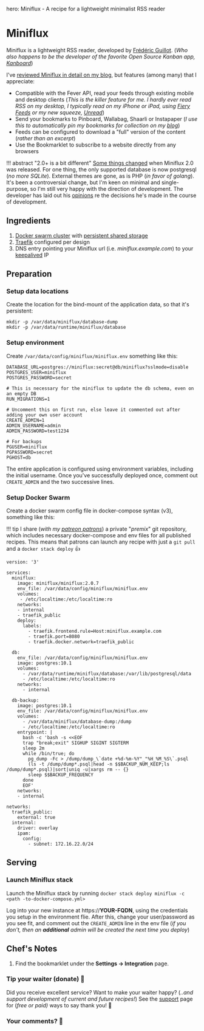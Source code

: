 hero: Miniflux - A recipe for a lightweight minimalist RSS reader

# Miniflux

Miniflux is a lightweight RSS reader, developed by [Frédéric Guillot](https://github.com/fguillot). (_Who also happens to be the developer of the favorite Open Source Kanban app, [Kanboard](/recipies/kanboard/)_)

I've [reviewed Miniflux in detail on my blog](https://www.funkypenguin.co.nz/review/miniflux-lightweight-self-hosted-rss-reader/), but features (among many) that I appreciate:

* Compatible with the Fever API, read your feeds through existing mobile and desktop clients (_This is the killer feature for me. I hardly ever read RSS on my desktop, I typically read on my iPhone or iPad, using [Fiery Feeds](http://cocoacake.net/apps/fiery/) or my new squeeze, [Unread](https://www.goldenhillsoftware.com/unread/)_)
* Send your bookmarks to Pinboard, Wallabag, Shaarli or Instapaper (_I use this to automatically pin my bookmarks for collection on my [blog](https://www.funkypenguin.co.nz/blog/)_)
* Feeds can be configured to download a "full" version of the content (_rather than an excerpt_)
* Use the Bookmarklet to subscribe to a website directly from any browsers

!!! abstract "2.0+ is a bit different"
    [Some things changed](https://docs.miniflux.net/en/latest/migration.html) when Miniflux 2.0 was released. For one thing, the only supported database is now postgresql (_no more SQLite_). External themes are gone, as is PHP (_in favor of golang_). It's been a controversial change, but I'm keen on minimal and single-purpose, so I'm still very happy with the direction of development. The developer has laid out his [opinions](https://docs.miniflux.net/en/latest/opinionated.html) re the decisions he's made in the course of development.

## Ingredients

1. [Docker swarm cluster](/ha-docker-swarm/design/) with [persistent shared storage](/ha-docker-swarm/shared-storage-ceph.md)
2. [Traefik](/ha-docker-swarm/traefik) configured per design
3. DNS entry pointing your Miniflux url (i.e. _miniflux.example.com_) to your [keepalived](ha-docker-swarm/keepalived/) IP

## Preparation

### Setup data locations

Create the location for the bind-mount of the application data, so that it's persistent:

```
mkdir -p /var/data/miniflux/database-dump
mkdir -p /var/data/runtime/miniflux/database

```

### Setup environment

Create ```/var/data/config/miniflux/miniflux.env``` something like this:

```
DATABASE_URL=postgres://miniflux:secret@db/miniflux?sslmode=disable
POSTGRES_USER=miniflux
POSTGRES_PASSWORD=secret

# This is necessary for the miniflux to update the db schema, even on an empty DB
RUN_MIGRATIONS=1

# Uncomment this on first run, else leave it commented out after adding your own user account
CREATE_ADMIN=1
ADMIN_USERNAME=admin
ADMIN_PASSWORD=test1234

# For backups
PGUSER=miniflux
PGPASSWORD=secret
PGHOST=db
```

The entire application is configured using environment variables, including the initial username. Once you've successfully deployed once, comment out ```CREATE_ADMIN``` and the two successive lines.

### Setup Docker Swarm

Create a docker swarm config file in docker-compose syntax (v3), something like this:

!!! tip
        I share (_with my [patreon patrons](https://www.patreon.com/funkypenguin)_) a private "_premix_" git repository, which includes necessary docker-compose and env files for all published recipes. This means that patrons can launch any recipe with just a ```git pull``` and a ```docker stack deploy``` 👍

```
version: '3'

services:
  miniflux:
    image: miniflux/miniflux:2.0.7
    env_file: /var/data/config/miniflux/miniflux.env
    volumes:
     - /etc/localtime:/etc/localtime:ro
    networks:
    - internal
    - traefik_public
    deploy:
      labels:
        - traefik.frontend.rule=Host:miniflux.example.com
        - traefik.port=8080
        - traefik.docker.network=traefik_public

  db:
    env_file: /var/data/config/miniflux/miniflux.env
    image: postgres:10.1
    volumes:
      - /var/data/runtime/miniflux/database:/var/lib/postgresql/data
      - /etc/localtime:/etc/localtime:ro
    networks:
      - internal

  db-backup:
    image: postgres:10.1
    env_file: /var/data/config/miniflux/miniflux.env
    volumes:
      - /var/data/miniflux/database-dump:/dump
      - /etc/localtime:/etc/localtime:ro
    entrypoint: |
      bash -c 'bash -s <<EOF
      trap "break;exit" SIGHUP SIGINT SIGTERM
      sleep 2m
      while /bin/true; do
        pg_dump -Fc > /dump/dump_\`date +%d-%m-%Y"_"%H_%M_%S\`.psql
        (ls -t /dump/dump*.psql|head -n $$BACKUP_NUM_KEEP;ls /dump/dump*.psql)|sort|uniq -u|xargs rm -- {}
        sleep $$BACKUP_FREQUENCY
      done
      EOF'
    networks:
    - internal

networks:
  traefik_public:
    external: true
  internal:
    driver: overlay
    ipam:
      config:
        - subnet: 172.16.22.0/24
```


## Serving

### Launch Miniflux stack

Launch the Miniflux stack by running ```docker stack deploy miniflux -c <path -to-docker-compose.yml>```

Log into your new instance at https://**YOUR-FQDN**, using the credentials you setup in the environment flie. After this, change your user/password as you see fit, and comment out the ```CREATE_ADMIN``` line in the env file (_if you don't, then an **additional** admin will be created the next time you deploy_)

## Chef's Notes

1. Find the bookmarklet under the **Settings -> Integration** page.

### Tip your waiter (donate) 👏

Did you receive excellent service? Want to make your waiter happy? (_..and support development of current and future recipes!_) See the [support](/support/) page for (_free or paid)_ ways to say thank you! 👏

### Your comments? 💬
